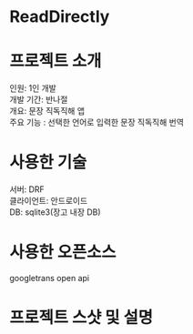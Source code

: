 # ReadDirectly
# 프로젝트 소개
인원: 1인 개발<br>
개발 기간: 반나절<br>
개요: 문장 직독직해 앱<br>
주요 기능 : 선택한 언어로 입력한 문장 직독직해 번역<br>
# 사용한 기술
서버: DRF<br>
클라이언트: 안드로이드<br>
DB: sqlite3(장고 내장 DB)<br>
# 사용한 오픈소스
googletrans open api
# 프로젝트 스샷 및 설명


